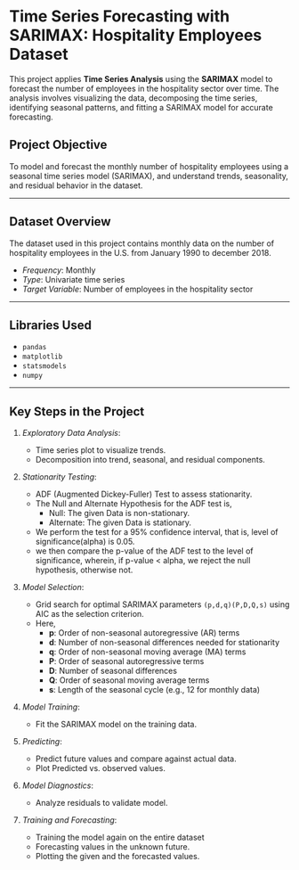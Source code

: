 # Time Series Forecasting with SARIMAX: Hospitality Employees Dataset

This project applies **Time Series Analysis** using the **SARIMAX** model to forecast the number of employees in the hospitality sector over time. The analysis involves visualizing the data, decomposing the time series, identifying seasonal patterns, and fitting a SARIMAX model for accurate forecasting.

## Project Objective

To model and forecast the monthly number of hospitality employees using a seasonal time series model (SARIMAX), and understand trends, seasonality, and residual behavior in the dataset.

---

## Dataset Overview

The dataset used in this project contains monthly data on the number of hospitality employees in the U.S. from January 1990 to december 2018.

- *Frequency*: Monthly
- *Type*: Univariate time series
- *Target Variable*: Number of employees in the hospitality sector

---

## Libraries Used

- `pandas`
- `matplotlib`
- `statsmodels`
- `numpy`

---

## Key Steps in the Project

1. *Exploratory Data Analysis*:
   - Time series plot to visualize trends.
   - Decomposition into trend, seasonal, and residual components.

2. *Stationarity Testing*:
   - ADF (Augmented Dickey-Fuller) Test to assess stationarity.
   - The Null and Alternate Hypothesis for the ADF test is,
     - Null: The given Data is non-stationary.
     - Alternate: The given Data is stationary.
   - We perform the test for a 95% confidence interval, that is, level of significance(alpha) is 0.05.
   - we then compare the p-value of the ADF test to the level of significance, wherein, if p-value < alpha, we reject the null hypothesis, otherwise not.

3. *Model Selection*:
   - Grid search for optimal SARIMAX parameters `(p,d,q)(P,D,Q,s)` using AIC as the selection criterion.
   - Here,
       - **p**: Order of non-seasonal autoregressive (AR) terms
       - **d**: Number of non-seasonal differences needed for stationarity
       - **q**: Order of non-seasonal moving average (MA) terms
       - **P**: Order of seasonal autoregressive terms
       - **D**: Number of seasonal differences
       - **Q**: Order of seasonal moving average terms
       - **s**: Length of the seasonal cycle (e.g., 12 for monthly data)

4. *Model Training*:
   - Fit the SARIMAX model on the training data.

5. *Predicting*:
   - Predict future values and compare against actual data.
   - Plot Predicted vs. observed values.

6. *Model Diagnostics*:
   - Analyze residuals to validate model.

7. *Training and Forecasting*:
   - Training the model again on the entire dataset
   - Forecasting values in the unknown future.
   - Plotting the given and the forecasted values.
